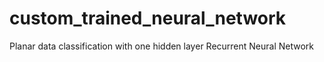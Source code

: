 # custom_trained_neural_network
Planar data classification with one hidden layer
Recurrent Neural Network
